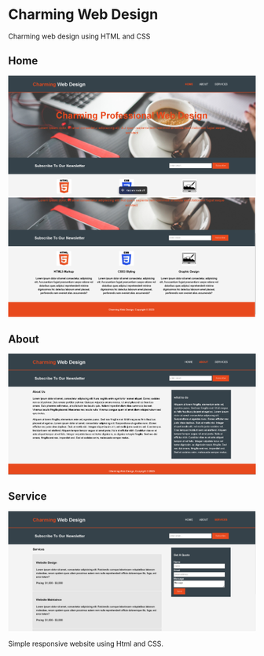 # Charming Web Design 
Charming web design using HTML and CSS
## Home
<img src="ProjectImage/home1.png" > 
<img src="ProjectImage/home2.png" > 

## About
<img src="ProjectImage/about.png"> 

## Service
<img src="ProjectImage/services.png"> 

Simple responsive website using Html and CSS.
